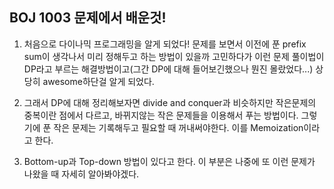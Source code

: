 ## BOJ 1003 문제에서 배운것!

1. 처음으로 다이나믹 프로그래밍을 알게 되었다! 문제를 보면서 이전에 푼 prefix sum이 생각나서 미리 정해두고 하는 방법이 있을까 고민하다가 이런 문제 풀이법이 DP라고 부르는 해결방법이고(그간 DP에 대해 들어보긴했으나 뭔진 몰랐었다...) 상당히 awesome하단걸 알게 되었다.

2. 그래서 DP에 대해 정리해보자면 divide and conquer과 비슷하지만 작은문제의 중복이란 점에서 다르고, 바뀌지않는 작은 문제들을 이용해서 푸는 방법이다.
그렇기에 푼 작은 문제는 기록해두고 필요할 때 꺼내써야한다. 이를 Memoization이라고 한다.

3. Bottom-up과 Top-down 방법이 있다고 한다. 이 부분은 나중에 또 이런 문제가 나왔을 때 자세히 알아봐야겠다.